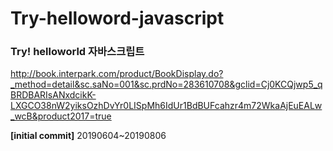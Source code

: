 # Try-helloword-javascript
### Try! helloworld 자바스크립트

http://book.interpark.com/product/BookDisplay.do?_method=detail&sc.saNo=001&sc.prdNo=283610708&gclid=Cj0KCQjwp5_qBRDBARIsANxdcikK-LXGCO38nW2yiksOzhDvYr0LISpMh6IdUr1BdBUFcahzr4m72WkaAjEuEALw_wcB&product2017=true



**[initial commit]** 20190604~20190806